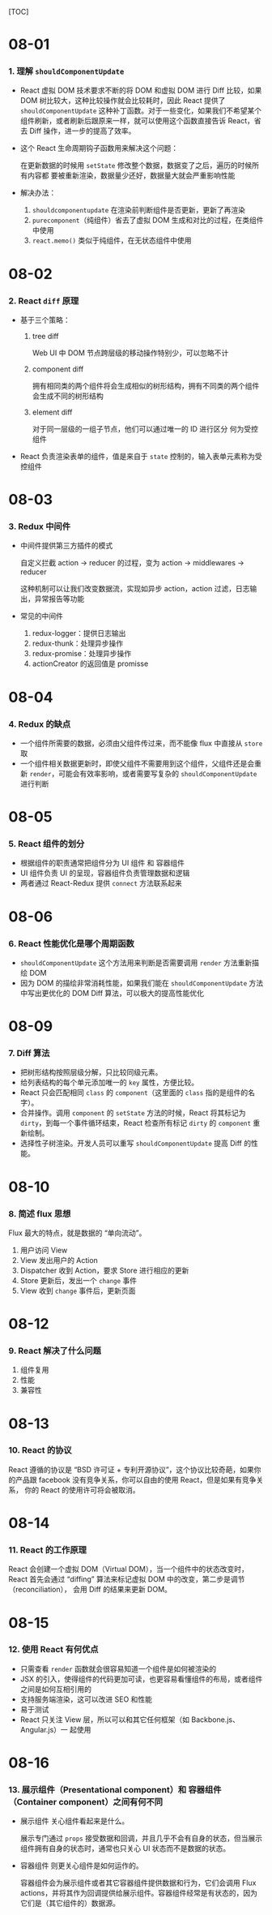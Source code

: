 [TOC]

# 08-01

### 1. 理解 `shouldComponentUpdate`

* React 虚拟 DOM 技术要求不断的将 DOM 和虚拟 DOM 进行 Diff 比较，如果 DOM 树比较大，这种比较操作就会比较耗时，因此 React 提供了 `shouldComponentUpdate` 这种补丁函数。对于一些变化，如果我们不希望某个组件刷新，或者刷新后跟原来一样，就可以使用这个函数直接告诉 React，省去 Diff 操作，进一步的提高了效率。

* 这个 React 生命周期钩子函数用来解决这个问题：

  在更新数据的时候用 `setState` 修改整个数据，数据变了之后，遍历的时候所有内容都 要被重新渲染，数据量少还好，数据量大就会严重影响性能

* 解决办法：

  1. `shouldcomponentupdate` 在渲染前判断组件是否更新，更新了再渲染
  2. `purecomponent`（纯组件）省去了虚拟 DOM 生成和对比的过程，在类组件中使用
  3. `react.memo()` 类似于纯组件，在无状态组件中使用



# 08-02

### 2. React `diff` 原理

* 基于三个策略： 

  1. tree diff

     Web UI 中 DOM 节点跨层级的移动操作特别少，可以忽略不计

  2. component diff

     拥有相同类的两个组件将会生成相似的树形结构，拥有不同类的两个组件会生成不同的树形结构

  3. element diff

     对于同一层级的一组子节点，他们可以通过唯一的 ID 进行区分 何为受控组件

* React 负责渲染表单的组件，值是来自于 `state` 控制的，输入表单元素称为受控组件



# 08-03

### 3. Redux 中间件

* 中间件提供第三方插件的模式

  自定义拦截 action -> reducer 的过程，变为 action -> middlewares -> reducer

  这种机制可以让我们改变数据流，实现如异步 action，action 过滤，日志输出，异常报告等功能

* 常见的中间件

  1. redux-logger：提供日志输出
  2. redux-thunk：处理异步操作
  3. redux-promise：处理异步操作
  4. actionCreator 的返回值是 promisse



# 08-04

### 4. Redux 的缺点

* 一个组件所需要的数据，必须由父组件传过来，而不能像 flux 中直接从 `store` 取
* 一个组件相关数据更新时，即使父组件不需要用到这个组件，父组件还是会重新 `render`，可能会有效率影响，或者需要写复杂的 `shouldComponentUpdate` 进行判断



# 08-05

### 5. React 组件的划分

* 根据组件的职责通常把组件分为 UI 组件 和 容器组件
* UI 组件负责 UI 的呈现，容器组件负责管理数据和逻辑
* 两者通过 React-Redux 提供 `connect`  方法联系起来



# 08-06

### 6. React 性能优化是哪个周期函数

* `shouldComponentUpdate` 这个方法用来判断是否需要调用 `render` 方法重新描绘 DOM
* 因为 DOM 的描绘非常消耗性能，如果我们能在 `shouldComponentUpdate` 方法中写出更优化的 DOM Diff 算法，可以极大的提高性能优化



# 08-09

### 7. Diff 算法

* 把树形结构按照层级分解，只比较同级元素。
* 给列表结构的每个单元添加唯一的 `key` 属性，方便比较。
* React 只会匹配相同 `class` 的 `component`（这里面的 `class` 指的是组件的名字）。
* 合并操作。调用 `component` 的 `setState` 方法的时候，React 将其标记为 `dirty`，到每一个事件循环结束，React 检查所有标记 `dirty` 的 `component` 重新绘制。
* 选择性子树渲染。开发人员可以重写 `shouldComponentUpdate` 提高 Diff 的性能。



# 08-10

### 8. 简述 flux 思想

Flux 最大的特点，就是数据的 “单向流动”。 

1. 用户访问 View
2. View 发出用户的 Action
3. Dispatcher 收到 Action，要求 Store 进行相应的更新
4. Store 更新后，发出一个 `change` 事件
5. View 收到 `change` 事件后，更新页面



# 08-12

### 9. React 解决了什么问题

1. 组件复用
2. 性能
3. 兼容性



# 08-13

### 10. React 的协议

React 遵循的协议是 “BSD 许可证 + 专利开源协议”，这个协议比较奇葩，如果你的产品跟 facebook 没有竞争关系，你可以自由的使用 React，但是如果有竞争关系， 你的 React 的使用许可将会被取消。



# 08-14

### 11. React 的工作原理

React 会创建一个虚拟 DOM（Virtual DOM），当一个组件中的状态改变时，React 首先会通过 “diffing” 算法来标记虚拟 DOM 中的改变，第二步是调节（reconciliation）， 会用 Diff 的结果来更新 DOM。



# 08-15

### 12. 使用 React 有何优点

* 只需查看 `render` 函数就会很容易知道一个组件是如何被渲染的
*  JSX 的引入，使得组件的代码更加可读，也更容易看懂组件的布局，或者组件之间是如何互相引用的
* 支持服务端渲染，这可以改进 SEO 和性能
* 易于测试
* React 只关注 View 层，所以可以和其它任何框架（如 Backbone.js、Angular.js）一 起使用



# 08-16

### 13. 展示组件（Presentational component）和 容器组件（Container component）之间有何不同

* 展示组件 关心组件看起来是什么。

  展示专门通过 `props` 接受数据和回调，并且几乎不会有自身的状态，但当展示组件拥有自身的状态时，通常也只关心 UI 状态而不是数据的状态。

* 容器组件 则更关心组件是如何运作的。

  容器组件会为展示组件或者其它容器组件提供数据和行为，它们会调用 Flux actions，并将其作为回调提供给展示组件。容器组件经常是有状态的，因为它们是（其它组件的）数据源。